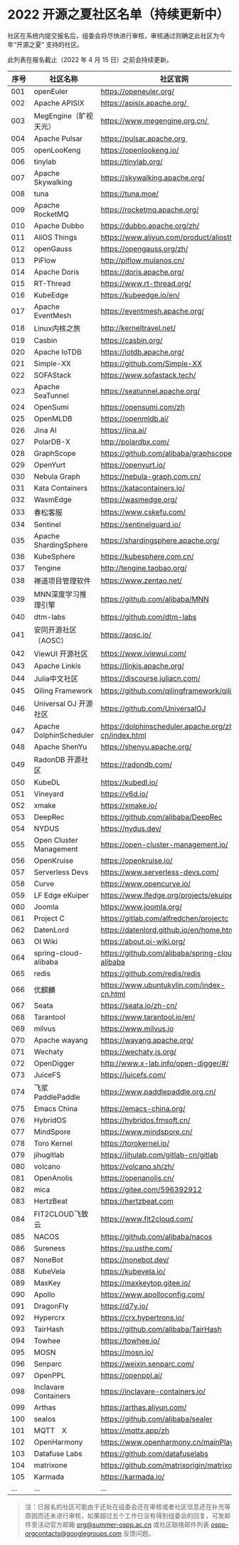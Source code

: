 # 2022 开源之夏社区名单（持续更新中）

社区在系统内提交报名后，组委会将尽快进行审核，审核通过则确定此社区为今年“开源之夏” 支持的社区。

此列表在报名截止（2022 年 4 月 15 日）之前会持续更新。

| 序号 | 社区名称                | 社区官网                                               | 
| ---- | ----------------------- | --------------------------------------------------- |
| 001  | openEuler            |https://openeuler.org/| 
| 002  | Apache APISIX        | https://apisix.apache.org/ | 
| 003  | MegEngine（旷视天元） | https://www.megengine.org.cn/ | 
| 004  | Apache Pulsar        | https://pulsar.apache.org | 
| 005  | openLooKeng          | https://openlookeng.io/ | 
| 006  | tinylab              | https://tinylab.org/ |
| 007  | Apache Skywalking    | https://skywalking.apache.org/ |
| 008  | tuna                 | https://tuna.moe/ |
| 009  | Apache RocketMQ      | https://rocketmq.apache.org/ |
| 010  | Apache Dubbo         | https://dubbo.apache.org/zh/ |
| 011  | AliOS Things         | https://www.aliyun.com/product/aliosthings |
| 012  | openGauss            | https://opengauss.org/zh/ |
| 013  | PiFlow               | http://piflow.mulanos.cn/ |
| 014  | Apache Doris         | https://doris.apache.org/ |
| 015  | RT-Thread            | https://www.rt-thread.org/ |
| 016  | KubeEdge             | https://kubeedge.io/en/ |
| 017  | Apache EventMesh     | https://eventmesh.apache.org/ |
| 018  | Linux内核之旅         | http://kerneltravel.net/ |
| 019  | Casbin         | https://casbin.org/ |
| 020  | Apache IoTDB         | https://iotdb.apache.org/ |
| 021  | Simple-XX         | https://github.com/Simple-XX |
| 022  | SOFAStack         | https://www.sofastack.tech/ |
| 023  | Apache SeaTunnel         | https://seatunnel.apache.org/ |
| 024  | OpenSumi         | https://opensumi.com/zh |
| 025  | OpenMLDB        | https://openmldb.ai/ |
| 026  | Jina AI       | https://jina.ai/ |
| 027  | PolarDB-X       | http://polardbx.com/ |
| 028  | GraphScope  | https://github.com/alibaba/graphscope |
| 029  | OpenYurt  | https://openyurt.io/ |
| 030  | Nebula Graph  | https://nebula-graph.com.cn/ |
| 031  | Kata Containers  | https://katacontainers.io/ |
| 032  | WasmEdge | https://wasmedge.org/ |
| 033  | 春松客服  | https://www.cskefu.com/ |
| 034  | Sentinel | https://sentinelguard.io/ |
| 035  | Apache ShardingSphere | https://shardingsphere.apache.org/ |
| 036  | KubeSphere | https://kubesphere.com.cn/ |
| 037  | Tengine | http://tengine.taobao.org/ |
| 038  | 禅道项目管理软件 | https://www.zentao.net/ |
| 039  | MNN深度学习推理引擎 | https://github.com/alibaba/MNN |
| 040  | dtm-labs | https://github.com/dtm-labs |
| 041  | 安同开源社区（AOSC） | https://aosc.io/ |
| 042  | ViewUI 开源社区 | https://www.iviewui.com/ |
| 043| Apache Linkis | https://linkis.apache.org/ |
| 044  | Julia中文社区 | https://discourse.juliacn.com/ |
| 045  | Qiling Framework | https://github.com/qilingframework/qiling |
| 046  | Universal OJ 开源社区 | https://github.com/UniversalOJ |
| 047  | Apache DolphinScheduler | https://dolphinscheduler.apache.org/zh-cn/index.html |
| 048  | Apache ShenYu | https://shenyu.apache.org/ |
| 049  | RadonDB 开源社区 | https://radondb.com/ |
| 050  | KubeDL | https://kubedl.io/ |
| 051  | Vineyard | https://v6d.io/ |
| 052  | xmake | https://xmake.io/ |
| 053  | DeepRec | https://github.com/alibaba/DeepRec |
| 054  | NYDUS | https://nydus.dev/ |
| 055  | Open Cluster Management | https://open-cluster-management.io/ |
| 056  | OpenKruise | https://openkruise.io/ |
| 057  | Serverless Devs | https://www.serverless-devs.com/ |
| 058  | Curve | https://www.opencurve.io/ |
| 059  | LF Edge eKuiper | https://www.lfedge.org/projects/ekuiper/ |
| 060  | Joomla | https://www.joomla.org/ |
| 061  | Project C | https://gitlab.com/alfredchen/projectc |
| 062  | DatenLord | https://datenlord.github.io/en/home.html |
| 063  | OI Wiki | https://about.oi-wiki.org/ |
| 064  | spring-cloud-alibaba | https://github.com/alibaba/spring-cloud-alibaba |
| 065  | redis | https://github.com/redis/redis |
| 066  | 优麒麟 | https://www.ubuntukylin.com/index-cn.html |
| 067  | Seata | https://seata.io/zh-cn/ |
| 068  | Tarantool | https://www.tarantool.io/en/ |
| 069  | milvus | https://www.milvus.io |
| 070  | Apache wayang | https://wayang.apache.org/ |
| 071  | Wechaty | https://wechaty.js.org/ |
| 072  | OpenDigger | http://www.x-lab.info/open-digger/#/ |
| 073  | JuiceFS | https://juicefs.com/ |
| 074  | 飞浆PaddlePaddle | https://www.paddlepaddle.org.cn/ |
| 075  | Emacs China | https://emacs-china.org/ |
| 076  | HybridOS | https://hybridos.fmsoft.cn/ |
| 077  | MindSpore | https://www.mindspore.cn/ |
| 078  | Toro Kernel | https://torokernel.io/ |
| 079  | jihugitlab | https://jihulab.com/gitlab-cn/gitlab |
| 080  | volcano | https://volcano.sh/zh/ |
| 081  | OpenAnolis | https://openanolis.cn/ |
| 082  | mica | https://gitee.com/596392912 |
| 083  | HertzBeat | https://hertzbeat.com |
| 084  | FIT2CLOUD飞致云 | https://www.fit2cloud.com/ |
| 085  | NACOS | https://github.com/alibaba/nacos |
| 086  | Sureness | https://su.usthe.com/ |
| 087  | NoneBot | https://nonebot.dev/ |
| 088  | KubeVela | https://kubevela.io/ |
| 089  | MaxKey | https://maxkeytop.gitee.io/ |
| 090  | Apollo | https://www.apolloconfig.com/ |
| 091  | DragonFly | https://d7y.io/ |
| 092  | Hypercrx | https://crx.hypertrons.io/ |
| 093  | TairHash | https://github.com/alibaba/TairHash |
| 094  | Towhee | https://towhee.io/ |
| 095  | MOSN | https://mosn.io/ |
| 096  | Senparc | https://weixin.senparc.com/ |
| 097  | OpenPPL | https://openppl.ai/ |
| 098  | Inclavare Containers | https://inclavare-containers.io/ |
| 099  | Arthas | https://arthas.aliyun.com/ |
| 100  | sealos | https://github.com/alibaba/sealer |
| 101  | MQTT　X | https://mqttx.app/zh |
| 102  | OpenHarmony | https://www.openharmony.cn/mainPlay |
| 103  | Datafuse Labs | https://github.com/datafuselabs |
| 104  | matrixone | https://github.com/matrixorigin/matrixone |
| 105  | Karmada | https://karmada.io/ |
| … | … | …  |


> 注：已报名的社区可能由于还处在组委会还在审核或者社区信息还在补充等原因而还未进行审核，如果超过五个工作日没有得到组委会的回复，可发邮件至活动官方邮箱 org@summer-ospp.ac.cn 或社区联络邮件列表 ospp-orgcontacts@googlegroups.com 反馈问题。
